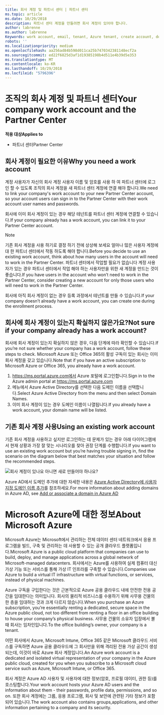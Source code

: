 ```yaml
---
title: 회사 계정 및 파트너 센터 | 파트너 센터
ms.topic: article
ms.date: 10/29/2018
description: 파트너 센터 계정을 만들려면 회사 계정이 있어야 합니다.
author: labrenne
ms.author: labrenne
Keywords: work account, email, tenant, Azure tenant, create account, domain name
robots: ''
ms.localizationpriority: medium
ms.openlocfilehash: aa256ad84b598d011ca25b7470342381148ecf2a
ms.sourcegitcommit: ed22f6825d3af1d19385198b4d511e4b39d5e353
ms.translationtype: MT
ms.contentlocale: ko-KR
ms.lasthandoff: 10/29/2018
ms.locfileid: "5796396"
---
```

# <a name="your-company-work-account-and-the-partner-center"></a><span data-ttu-id="567e3-103">조직의 회사 계정 및 파트너 센터</span><span class="sxs-lookup"><span data-stu-id="567e3-103">Your company work account and the Partner Center</span></span>  

**<span data-ttu-id="567e3-104">적용 대상</span><span class="sxs-lookup"><span data-stu-id="567e3-104">Applies to</span></span>**

-  <span data-ttu-id="567e3-105">파트너 센터</span><span class="sxs-lookup"><span data-stu-id="567e3-105">Partner Center</span></span>

## <a name="why-you-need-a-work-account"></a><span data-ttu-id="567e3-106">회사 계정이 필요한 이유</span><span class="sxs-lookup"><span data-stu-id="567e3-106">Why you need a work account</span></span>

<span data-ttu-id="567e3-107">계정 사용자가 자신의 회사 계정 사용자 이름 및 암호를 사용 하 여 파트너 센터에 로그인 할 수 있도록 조직의 회사 계정을 새 파트너 센터 계정에 연결 해야 합니다.</span><span class="sxs-lookup"><span data-stu-id="567e3-107">We need to link your company's work account to your new Partner Center account, so your account users can sign in to the Partner Center with their work account user names and passwords.</span></span>

<span data-ttu-id="567e3-108">회사에 이미 회사 계정이 있는 경우 해당 테넌트를 파트너 센터 계정에 연결할 수 있습니다.</span><span class="sxs-lookup"><span data-stu-id="567e3-108">If your company already has a work account, you can link it to your Partner Center account.</span></span> 

> [!NOTE]  
>  <span data-ttu-id="567e3-109">기존 회사 계정을 사용 하기로 결정 하기 전에 상상해 보세요 얼마나 많은 사용자 계정에 대 한 파트너 센터에서 작동 하도록 해야 합니다.</span><span class="sxs-lookup"><span data-stu-id="567e3-109">Before you decide to use an existing work account, think about how many users in the account will need to work in the Partner Center.</span></span> <span data-ttu-id="567e3-110">파트너 센터에서 작업할 필요가 없습니다 계정 사용자가 있는 경우 파트너 센터에서 작업 해야 하는 사용자만을 위한 새 계정을 만드는 것이 좋습니다.</span><span class="sxs-lookup"><span data-stu-id="567e3-110">If you have users in the account who won’t need to work in the Partner Center, consider creating a new account for only those users who will need to work in the Partner Center.</span></span>

<span data-ttu-id="567e3-111">회사에 아직 회사 계정이 없는 경우 등록 과정에서 테넌트를 만들 수 있습니다.</span><span class="sxs-lookup"><span data-stu-id="567e3-111">If your company doesn’t already have a work account, you can create one during the enrollment process.</span></span> 

## <a name="not-sure-if-your-company-already-has-a-work-account"></a><span data-ttu-id="567e3-112">회사에 회사 계정이 있는지 확실하지 않은가요?</span><span class="sxs-lookup"><span data-stu-id="567e3-112">Not sure if your company already has a work account?</span></span>

<span data-ttu-id="567e3-113">회사에 회사 계정이 있는지 확실하지 않은 경우, 다음 단계에 따라 확인할 수 있습니다.</span><span class="sxs-lookup"><span data-stu-id="567e3-113">If you’re not sure whether your company has a work account, follow these steps to check.</span></span> <span data-ttu-id="567e3-114">Microsoft Azure 또는 Office 365의 활성 구독이 있는 회사는 이미 회사 계정을 갖고 있습니다.</span><span class="sxs-lookup"><span data-stu-id="567e3-114">Note that if you have an active subscription to Microsoft Azure or Office 365, you already have a work account.</span></span>
1.  <span data-ttu-id="567e3-115">https://ms.portal.azure.com에서 Azure 포털에 로그인합니다.</span><span class="sxs-lookup"><span data-stu-id="567e3-115">Sign in to the Azure admin portal at https://ms.portal.azure.com</span></span>
2.  <span data-ttu-id="567e3-116">메뉴에서 Azure Active Directory를 선택한 다음 도메인 이름을 선택합니다.</span><span class="sxs-lookup"><span data-stu-id="567e3-116">Select Azure Active Directory from the menu and then select Domain Names.</span></span>
3.  <span data-ttu-id="567e3-117">이미 회사 계정이 있는 경우 도메인 이름이 나열됩니다.</span><span class="sxs-lookup"><span data-stu-id="567e3-117">If you already have a work account, your domain name will be listed.</span></span>

## <a name="using-an-existing-work-account"></a><span data-ttu-id="567e3-118">기존 회사 계정 사용</span><span class="sxs-lookup"><span data-stu-id="567e3-118">Using an existing work account</span></span>

<span data-ttu-id="567e3-119">기존 회사 계정을 사용하고 싶지만 로그인하는 데 문제가 있는 경우 아래 다이어그램에서 현재 상황과 가장 잘 맞는 시나리오를 찾아 권장 단계를 수행합니다.</span><span class="sxs-lookup"><span data-stu-id="567e3-119">If you want to use an existing work account but you’re having trouble signing in, find the scenario on the diagram below that best matches your situation and follow the recommended steps.</span></span> 

![회사 계정이 있나요 아니면 새로 만들어야 하나요?](images/onboardingAADFlow.png)

<span data-ttu-id="567e3-121">Azure AD에서 도메인 추가에 대한 자세한 내용은 [Azure Active Directory에 사용자 지정 도메인 이름 추가](https://docs.microsoft.com/azure/active-directory/active-directory-add-domain)를 참조하세요.</span><span class="sxs-lookup"><span data-stu-id="567e3-121">For more information about adding domains in Azure AD, see [Add or associate a domain in Azure AD](https://docs.microsoft.com/azure/active-directory/active-directory-add-domain)</span></span>

# <a name="about-microsoft-azure"></a><span data-ttu-id="567e3-122">Microsoft Azure에 대한 정보</span><span class="sxs-lookup"><span data-stu-id="567e3-122">About Microsoft Azure</span></span>

<span data-ttu-id="567e3-123">Microsoft Azure는 Microsoft에서 관리하는 전체 데이터 센터 네트워크에서 응용 프로그램을 빌드, 구축 및 관리하는 데 사용할 수 있는 공개 클라우드 플랫폼입니다.</span><span class="sxs-lookup"><span data-stu-id="567e3-123">Microsoft Azure is a public cloud platform that companies can use to build, deploy, and manage applications across a global network of Microsoft-managed datacenters.</span></span> <span data-ttu-id="567e3-124">회사에서는 Azure를 사용하여 실제 컴퓨터 대신 가상 기능 또는 서비스를 통해 가상 IT 인프라를 구축할 수 있습니다.</span><span class="sxs-lookup"><span data-stu-id="567e3-124">Companies use Azure to build a virtual IT infrastructure with virtual functions, or services, instead of physical machines.</span></span> 

<span data-ttu-id="567e3-125">Azure 구독을 구입한다는 것은 근본적으로 Azure 공용 클라우드 내에 안전한 전용 공간을 임대한다는 의미입니다. 회사의 물리적 비즈니스를 수용하기 위해 사무용 건물의 한 층을 임대하는 것과 크게 다르지 않습니다.</span><span class="sxs-lookup"><span data-stu-id="567e3-125">When you purchase an Azure subscription, you’re essentially renting a dedicated, secure space in the Azure public cloud, not too different from renting a floor in an office building to house your company’s physical business.</span></span> <span data-ttu-id="567e3-126">사무용 건물의 소유자 입장에서 볼 때 회사는 임차인입니다.</span><span class="sxs-lookup"><span data-stu-id="567e3-126">To the office building’s owner, your company is a tenant.</span></span> 

<span data-ttu-id="567e3-127">어떤 회사에서 Azure, Microsoft Intune, Office 365 같은 Microsoft 클라우드 서비스를 구독하면 Azure 공용 클라우드에 그 회사만을 위해 격리된 전용 가상 공간이 생성되는데, 이것이 바로 Azure 회사 계정입니다.</span><span class="sxs-lookup"><span data-stu-id="567e3-127">An Azure work account is a dedicated and isolated virtual representation of your company in the Azure public cloud, created for you when you subscribe to a Microsoft cloud service such as Azure, Microsoft Intune, or Office 365.</span></span> 

<span data-ttu-id="567e3-128">회사 계정은 Azure AD 사용자 및 사용자에 대한 정보(암호, 프로필 데이터, 권한 등)를 호스팅합니다.</span><span class="sxs-lookup"><span data-stu-id="567e3-128">Your work account hosts your Azure AD users and the information about them - their passwords, profile data, permissions, and so on.</span></span> <span data-ttu-id="567e3-129">또한 회사 계정에는 그룹, 응용 프로그램, 회사 및 보안에 관련된 기타 정보가 포함되어 있습니다.</span><span class="sxs-lookup"><span data-stu-id="567e3-129">The work account also contains groups,applications, and other information pertaining to a company and its security.</span></span> 
